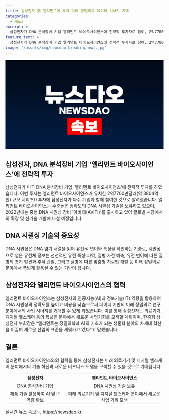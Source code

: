 ```yaml
---
title: 삼성전자 美 엘리먼트에 투자 미래 정밀의료 데이터 시너지 기대
categories:
  - News
excerpt: >
  삼성전자가 DNA 분석장비 기업 엘리먼트 바이오사이언스에 전략적 투자자로 참여, 2억7700만달러 투자. 엘리먼트는 DNA 시퀀싱 기술을 보유하며, 중형 DNA 시퀀싱 장비 아비티 출시 등 글로벌 시장 확대와 신기술 개발에 나서고 있다. DNA 시퀀싱으로는 유전적 변이와 질병 예측, 맞춤형 치료법 개발 등이 가능하며, 삼성전자는 엘리먼트 기술을 의료기기, 디지털 헬스케어 분야에 활용해 새로운 사업 기회 모색할 예정이다.
feature_text: >
  삼성전자가 DNA 분석장비 기업 엘리먼트 바이오사이언스에 전략적 투자자로 참여, 2억7700만달러 투자. 엘리먼트는 DNA 시퀀싱 기술을 보유하며, 중형 DNA 시퀀싱 장비 아비티 출시 등 글로벌 시장 확대와 신기술 개발에 나서고 있다. DNA 시퀀싱으로는 유전적 변이와 질병 예측, 맞춤형 치료법 개발 등이 가능하며, 삼성전자는 엘리먼트 기술을 의료기기, 디지털 헬스케어 분야에 활용해 새로운 사업 기회 모색할 예정이다.
image: '/assets/img/newsdao_breakingnews.jpg'
---
```


<p><img src="/assets/img/newsdao_breakingnews.jpg" alt="implanttips 속보" /></p>

<h2>삼성전자, DNA 분석장비 기업 '엘리먼트 바이오사이언스'에 전략적 투자</h2>

<p data-ke-size="size16">삼성전자가 미국 DNA 분석장비 기업 '엘리먼트 바이오사이언스'에 전략적 투자를 하였습니다. 이번 투자는 엘리먼트 바이오사이언스가 유치한 2억7700만달러(약 3804억원) 규모 시리즈D 투자에 삼성전자가 다수 기업과 함께 참여한 것으로 알려졌습니다. 엘리먼트 바이오사이언스는 수준높은 정확도의 DNA 시퀀싱 기술을 보유하고 있으며, 2022년에는 중형 DNA 시퀀싱 장비 '아비티(AVITI)'를 출시하고 있어 글로벌 시장에서의 확장 및 신기술 개발에 나설 예정입니다.</p>

<h2 data-ke-size="size26">DNA 시퀀싱 기술의 중요성</h2>

<p data-ke-size="size16">DNA 시퀀싱은 DNA 염기 서열을 읽어 유전적 변이와 특징을 확인하는 기술로, 시퀀싱으로 얻은 유전체 정보는 선천적인 유전 특성 파악, 질병 사전 예측, 유전 변이에 따른 질병의 조기 발견과 추적 관찰, 그리고 질병에 따른 맞춤형 치료법 개발 등 미래 정밀의료 분야에서 폭넓게 활용될 수 있는 기반이 됩니다.</p>

<h2 data-ke-size="size26">삼성전자와 엘리먼트 바이오사이언스의 협력</h2>

<p data-ke-size="size16">엘리먼트 바이오사이언스는 삼성전자의 인공지능(AI)과 정보기술(IT) 역량을 활용하여 DNA 시퀀싱의 정확도를 높이고 비용을 낮춤으로써 데이터 기반의 미래 정밀의료 연구 분야에서의 사업 시너지를 기대할 수 있게 되었습니다. 이를 통해 삼성전자는 의료기기, 디지털 헬스케어 등의 폭넓은 분야에서 새로운 사업기회를 모색할 계획이며, 한종희 삼성전자 부회장은 “엘리먼트는 정밀의학과 AI의 기초가 되는 생물학 분야의 차세대 혁신을 이끌며 새로운 산업의 표준을 세워가고 있다”고 말했습니다.</p>

<h2 data-ke-size="size26">결론</h2>

<p data-ke-size="size16">엘리먼트 바이오사이언스와의 협력을 통해 삼성전자는 미래 의료기기 및 디지털 헬스케어 분야에서의 기술 혁신과 새로운 비즈니스 모델을 모색할 수 있을 것으로 기대됩니다.</p>

<table>
    <tbody>
        <tr>
            <td style="text-align: center; height: 17px;"><b>삼성전자</b></td>
            <td style="text-align: center; height: 17px;"><b>엘리먼트 바이오사이언스</b></td>
        </tr>
        <tr>
            <td style="text-align: center; height: 17px;">DNA 분석장비 기업</td>
            <td style="text-align: center; height: 17px;">DNA 시퀀싱 기술 보유</td>
        </tr>
        <tr>
            <td style="text-align: center; height: 17px;">제품 기술 활용하여 AI 및 IT 역량 확보</td>
            <td style="text-align: center; height: 17px;">미래 의료기기 및 디지털 헬스케어 분야에서 새로운 사업 기회 모색</td>
        </tr>
    </tbody>
</table>
실시간 뉴스 속보는, <a href="https://newsdao.kr" rel="dofollow">https://newsdao.kr</a>


